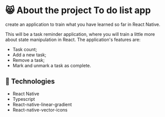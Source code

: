 # 😸 About the project To do list app

create an application to train what you have learned so far in React Native.

This will be a task reminder application, where you will train a little more about state manipulation in React.
The application's features are:

* Task count;
* Add a new task;
* Remove a task;
* Mark and unmark a task as complete.

## 🚀 Technologies

* React Native
* Typescript
* React-native-linear-gradient
* React-native-vector-icons

